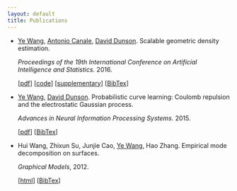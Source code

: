 ```yaml
---
layout: default
title: Publications
---
```


<div id="pub-container">

<ul>
<!-- GEODE -->
  <li>
  <p><a href="http://ericyewang.github.io">Ye Wang</a>, <a href="http://sites.carloalberto.org/canale/">Antonio Canale</a>, <a href="https://stat.duke.edu/~dunson/">David Dunson</a>. Scalable geometric density estimation.</p> 
  <p><i>Proceedings of the 19th International Conference on Artificial Intelligence and Statistics.</i> 2016.</p> 
  <p><a href="http://jmlr.org/proceedings/papers/v51/wang16e.pdf">[pdf]</a> [<a href="https://github.com/ericyewang/GEODE">code</a>] <a href="http://jmlr.org/proceedings/papers/v51/wang16e-supp.pdf">[supplementary]</a> [<a href="https://scholar.google.es/scholar.bib?q=info:Pz3kBmpZSEAJ:scholar.google.com/&output=citation&scisig=AAGBfm0AAAAAVzF2Vr9rzuzP9zm15geGL-bcxfB5E0II&scisf=4&hl=en">BibTex</a>]</p>
  </li>
  
  <li>
  <p><a href="http://ericyewang.github.io">Ye Wang</a>, <a href="https://stat.duke.edu/~dunson/">David Dunson</a>. Probabilistic curve learning: Coulomb repulsion and the electrostatic Gaussian process.</p> 
  <p><i>Advances in Neural Information Processing Systems.</i> 2015.</p> 
  <p>[<a href="https://papers.nips.cc/paper/5794-probabilistic-curve-learning-coulomb-repulsion-and-the-electrostatic-gaussian-process.pdf">pdf</a>] [<a href="https://scholar.google.com/scholar.bib?q=info:NetUEsBlGa0J:scholar.google.com/&output=citation&scisig=AAGBfm0AAAAAVyZipgDCqKnNzh1R8b2zz67_k5AHDRQp&scisf=4&hl=en">BibTex</a>]</p>
  </li>
  
  <li>
  <p>Hui Wang, Zhixun Su, Junjie Cao, <a href="http://ericyewang.github.io">Ye Wang</a>, Hao Zhang. Empirical mode decomposition on surfaces.</p> 
  <p><i>Graphical Models</i>, 2012.</p> 
  <p>[<a href="http://www.sciencedirect.com/science/article/pii/S1524070312000252">html</a>] [<a href="https://scholar.google.es/scholar.bib?q=info:1GvgUaI5yGEJ:scholar.google.com/&output=citation&scisig=AAGBfm0AAAAAVzF3dJllQtePaTrpkcWpl3Qd9PF52A-I&scisf=4&hl=en">BibTex</a>]</p>
  </li>
  
</ul>

</div>
